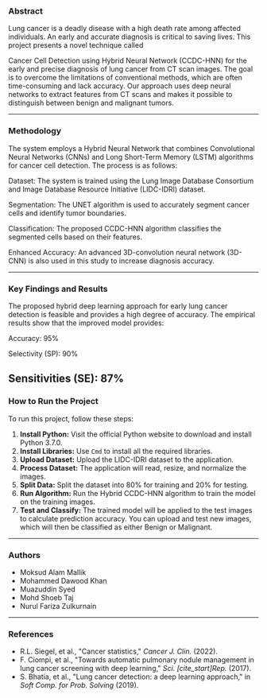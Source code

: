 
### Abstract
Lung cancer is a deadly disease with a high death rate among affected individuals. An early and accurate diagnosis is critical to saving lives. This project presents a novel technique called 


Cancer Cell Detection using Hybrid Neural Network (CCDC-HNN) for the early and precise diagnosis of lung cancer from CT scan images. The goal is to overcome the limitations of conventional methods, which are often time-consuming and lack accuracy. Our approach uses deep neural networks to extract features from CT scans and makes it possible to distinguish between benign and malignant tumors.


---

### Methodology
The system employs a Hybrid Neural Network that combines Convolutional Neural Networks (CNNs) and Long Short-Term Memory (LSTM) algorithms for cancer cell detection. The process is as follows:


Dataset: The system is trained using the Lung Image Database Consortium and Image Database Resource Initiative (LIDC-IDRI) dataset.



Segmentation: The UNET algorithm is used to accurately segment cancer cells and identify tumor boundaries.


Classification: The proposed CCDC-HNN algorithm classifies the segmented cells based on their features.


Enhanced Accuracy: An advanced 3D-convolution neural network (3D-CNN) is also used in this study to increase diagnosis accuracy.

---

### Key Findings and Results
The proposed hybrid deep learning approach for early lung cancer detection is feasible and provides a high degree of accuracy. The empirical results show that the improved model provides:


Accuracy: 95% 


Selectivity (SP): 90% 


Sensitivities (SE): 87%
---

### How to Run the Project

To run this project, follow these steps:

1.  **Install Python:** Visit the official Python website to download and install Python 3.7.0.
2.  **Install Libraries:** Use `Cmd` to install all the required libraries.
3.  **Upload Dataset:** Upload the LIDC-IDRI dataset to the application.
4.  **Process Dataset:** The application will read, resize, and normalize the images.
5.  **Split Data:** Split the dataset into 80% for training and 20% for testing.
6.  **Run Algorithm:** Run the Hybrid CCDC-HNN algorithm to train the model on the training images.
7.  **Test and Classify:** The trained model will be applied to the test images to calculate prediction accuracy. You can upload and test new images, which will then be classified as either Benign or Malignant.

---

### Authors

* Moksud Alam Mallik
* Mohammed Dawood Khan 
* Muazuddin Syed
* Mohd Shoeb Taj 
* Nurul Fariza Zulkurnain

---

### References

* R.L. Siegel, et al., "Cancer statistics," *Cancer J. Clin.* (2022).
* F. Ciompi, et al., "Towards automatic pulmonary nodule management in lung cancer screening with deep learning," *Sci. [cite_start]Rep.* (2017).
* S. Bhatia, et al., "Lung cancer detection: a deep learning approach," in *Soft Comp. for Prob. Solving* (2019).
